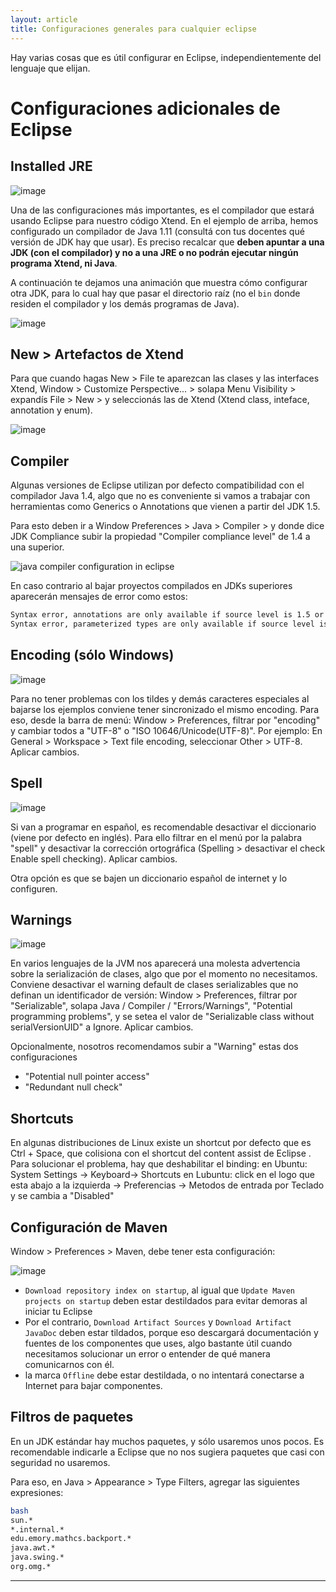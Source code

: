 ```yaml
---
layout: article
title: Configuraciones generales para cualquier eclipse
---
```


Hay varias cosas que es útil configurar en Eclipse, independientemente del lenguaje que elijan.

# Configuraciones adicionales de Eclipse

## Installed JRE

![image](/img/languages/installedJREConfigEclipse.png)

Una de las configuraciones más importantes, es el compilador que estará usando Eclipse para nuestro código Xtend. En el ejemplo de arriba, hemos configurado un compilador de Java 1.11 (consultá con tus docentes qué versión de JDK hay que usar). Es preciso recalcar que **deben apuntar a una JDK (con el compilador) y no a una JRE o no podrán ejecutar ningún programa Xtend, ni Java**.

A continuación te dejamos una animación que muestra cómo configurar otra JDK, para lo cual hay que pasar el directorio raíz (no el `bin` donde residen el compilador y los demás programas de Java).

![image](/img/languages/jdkConfigEclipse.gif)

## New > Artefactos de Xtend

Para que cuando hagas New > File te aparezcan las clases y las interfaces Xtend, Window > Customize Perspective... > solapa Menu Visibility > expandís File > New > y seleccionás las de Xtend (Xtend class, inteface, annotation y enum).

![image](/img/languages/customizeXtendPerspective.gif)

## Compiler

Algunas versiones de Eclipse utilizan por defecto compatibilidad con el compilador Java 1.4, algo que no es conveniente si vamos a trabajar con herramientas como Generics o Annotations que vienen a partir del JDK 1.5.

Para esto deben ir a Window Preferences &gt; Java &gt; Compiler &gt; y donde dice JDK Compliance subir la propiedad "Compiler compliance level" de 1.4 a una superior.

![java compiler configuration in eclipse](/img/wiki/Compiler-Java-Eclipse.png)

En caso contrario al bajar proyectos compilados en JDKs superiores aparecerán mensajes de error como estos:

```bash
Syntax error, annotations are only available if source level is 1.5 or greater
Syntax error, parameterized types are only available if source level is 1.5 or greater
```

## Encoding (sólo Windows)

![image](/img/languages/encodingConfigEclipse.png)

Para no tener problemas con los tildes y demás caracteres especiales al bajarse los ejemplos conviene tener sincronizado el mismo encoding. Para eso, desde la barra de menú: Window &gt; Preferences, filtrar por "encoding" y cambiar todos a "UTF-8" o "ISO 10646/Unicode(UTF-8)". Por ejemplo: En General &gt; Workspace &gt; Text file encoding, seleccionar Other &gt; UTF-8. Aplicar cambios.

## Spell

![image](/img/languages/spellConfigurationEclipse.png)

Si van a programar en español, es recomendable desactivar el diccionario (viene por defecto en inglés). Para ello filtrar en el menú por la palabra "spell" y desactivar la corrección ortográfica (Spelling &gt; desactivar el check Enable spell checking). Aplicar cambios.

Otra opción es que se bajen un diccionario español de internet y lo configuren.

## Warnings

![image](/img/languages/potentialProgrammingProblemsConfigEclipse.png)

En varios lenguajes de la JVM nos aparecerá una molesta advertencia sobre la serialización de clases, algo que por el momento no necesitamos. Conviene desactivar el warning default de clases serializables que no definan un identificador de versión: Window &gt; Preferences, filtrar por "Serializable", solapa Java / Compiler / "Errors/Warnings", "Potential programming problems", y se setea el valor de "Serializable class without serialVersionUID" a Ignore. Aplicar cambios.

Opcionalmente, nosotros recomendamos subir a "Warning" estas dos configuraciones

- "Potential null pointer access"
- "Redundant null check"

## Shortcuts

En algunas distribuciones de Linux existe un shortcut por defecto que es Ctrl + Space, que colisiona con el shortcut del content assist de Eclipse . Para solucionar el problema, hay que deshabilitar el binding: en Ubuntu: System Settings -&gt; Keyboard-&gt; Shortcuts en Lubuntu: click en el logo que esta abajo a la izquierda -&gt; Preferencias -&gt; Metodos de entrada por Teclado y se cambia a "Disabled"

## Configuración de Maven

Window &gt; Preferences &gt; Maven, debe tener esta configuración:

![image](/img/languages/mavenConfigurationEclipse.png)

- `Download repository index on startup`, al igual que `Update Maven projects on startup`  deben estar destildados para evitar demoras al iniciar tu Eclipse
- Por el contrario, `Download Artifact Sources` y `Download Artifact JavaDoc` deben estar tildados, porque eso descargará documentación y fuentes de los componentes que uses, algo bastante útil cuando necesitamos solucionar un error o entender de qué manera comunicarnos con él.
- la marca `Offline` debe estar destildada, o no intentará conectarse a Internet para bajar componentes.

## Filtros de paquetes

En un JDK estándar hay muchos paquetes, y sólo usaremos unos pocos. Es recomendable indicarle a Eclipse que no nos sugiera paquetes que casi con seguridad no usaremos.

Para eso, en Java &gt; Appearance &gt; Type Filters, agregar las siguientes expresiones:

```bash
bash
sun.*
*.internal.*
edu.emory.mathcs.backport.*
java.awt.*
java.swing.*
org.omg.*
```

___
